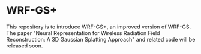 # WRF-GS+
This repository is to introduce WRF-GS+, an improved version of WRF-GS. The paper "Neural Representation for Wireless Radiation Field Reconstruction: A 3D Gaussian Splatting Approach" and related code will be released soon.
